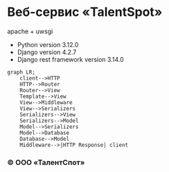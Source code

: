 # Веб-сервис «TalentSpot»

apache + uwsgi

- Python version 3.12.0
- Django version 4.2.7
- Django rest framework version 3.14.0

```mermaid
graph LR;
    client-->HTTP
    HTTP-->Router
    Router-->View
    Template-->View
    View-->Middleware
    View-->Serializers
    Serializers-->View
    Serializers-->Model
    Model-->Serializers
    Model-->Database
    Database-->Model
    Middleware-->|HTTP Response| client 
```

### © ООО «ТалентСпот»
